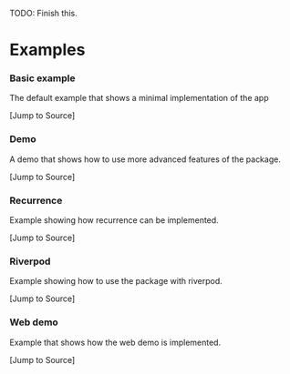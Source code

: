 TODO: Finish this.
# Examples

### Basic example

The default example that shows a minimal implementation of the app

[Jump to Source]

### Demo 

A demo that shows how to use more advanced features of the package.

[Jump to Source]

### Recurrence

Example showing how recurrence can be implemented.

[Jump to Source]

### Riverpod

Example showing how to use the package with riverpod.

[Jump to Source]

### Web demo

Example that shows how the web demo is implemented.

[Jump to Source]